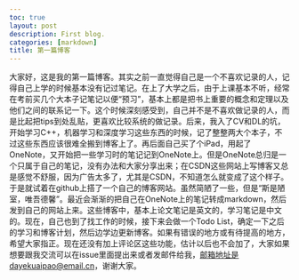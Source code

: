 ```yaml
---
toc: true
layout: post
description: First blog.
categories: [markdown]
title: 第一篇博客
---
```


大家好，这是我的第一篇博客。其实之前一直觉得自己是一个不喜欢记录的人，记得自己上学的时候基本没有记过笔记。在上了大学之后，由于上课基本不听，经常在考前买几个大本子记笔记以便“预习”，基本上都是把书上重要的概念和定理以及他们之间的联系记一下。这个时候深刻感受到，自己并不是不喜欢做记录的人，而是比起把tips到处乱贴，更喜欢比较系统的做记录。后来，我入了CV和DL的坑，开始学习C++，机器学习和深度学习这些东西的时候，记了整整两大个本子，不过这些东西应该很难全搬到博客上了。再后面自己买了个iPad，用起了OneNote，又开始把一些学习时的笔记记到OneNote上。但是OneNote总归是一个只属于自己的笔记，没有办法和大家分享出来；在CSDN这些网站上写博客又总是感觉不舒服，因为广告太多了，尤其是CSDN，不知道怎么就变成了这个样子。于是就试着在github上搭了一个自己的博客网站。虽然简陋了一些，但是“斯是陋室，唯吾德馨”。最近会渐渐的把自己在OneNote上的笔记转成markdown，然后发到自己的网站上来。这些博客中，基本上论文笔记是英文的，学习笔记是中文的。现在，自己也到了找工作的时候，接下来会做一个Todo List，确定一下之后的学习和博客计划，然后边学边更新博客。如果有错误的地方或有待提高的地方，希望大家指正。现在还没有加上评论区这些功能，估计以后也不会加了，大家如果想要跟我交流可以在issue里面提出来或者发邮件给我，邮箱地址是dayekuaipao@email.cn，谢谢大家。
